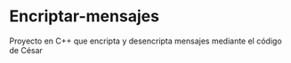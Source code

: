 # Encriptar-mensajes
Proyecto en C++ que encripta y desencripta mensajes mediante el código de César
